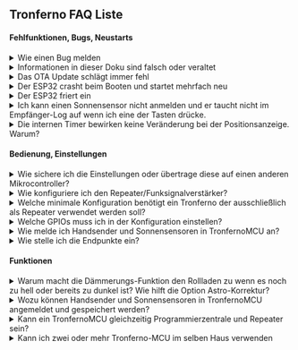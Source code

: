 ## Tronferno FAQ Liste

#### Fehlfunktionen, Bugs, Neustarts
<details>
<summary>Wie einen Bug melden</summary>
Wenn der Bug seit mehr als einer Beta-Version vorhanden ist, dann ist er wohl noch unentdeckt.
<ul>
  <li>Bitte Versionsnummer angeben</li>
  <li>Manche Fehler sind offensichtlich, aber ich habe es übersehen. Da reicht dann ein einfacher Hinweis</li>
  <li>Ein Backup der Settings wäre nur hilfreich, wenn der Bug davon getriggert wird. Vielleicht von ungewöhnlich vielen Rollläden oder ungewöhnlich langen Namen, etc.  Oder falls das Backkup-File selbst fehlerhaft ist.</li>
  <li>Wichtig sind die Beobachtungen was genau wann, wo, wie passiert ist. Wenig hilfreich sind Spekulationen/ Vermutungen über das warum. Oder ein "es funktioniert nicht" ohne Details.</li>
  <li>Da die Hardware weitgehend einheitlich ist, tritt der Bug vermutlich nur unter bestimmten Umständen oder sehr sporadisch auf, sonst hätte ich ihn ja bereits selbst entdeckt.</li>
  <li>Bei manchen Crashs erscheint ein Backtrace Log im USB Terminal, was die Fehlersuche extrem erleichtern kann</li>
</ul>
</details>


<details>
<summary>Informationen in dieser Doku sind falsch oder veraltet</summary>
Das aktuell halten erwies sich als schwierig bis unmöglich. Auch aus diesem Grund ist die Doku jetzt haupstsächlich in den Mauszeiger-Tooltips der Webapp zu finden. Überschdriften in Tabs erklären ausführlich die Funktion dieses Tabs.
Der Fokus der Dokumentation hier liegt auf das flashen und die Netzwerkverbindung. Alles weiter führende sind nur noch ergänzende Informationen. Das erkunden der Weboberfläche und lesen der Sprechblasen ist der beste Weg alle Funktionen zu lernen. Manches ist leider noch nicht vollständig dokumentiert oder nur in Englisch.
</details>



<details>
<summary>Das OTA Update schlägt immer fehl</summary>

Dies kam schon einige Male vor. Erklärungen dazu finden sich in den Issues im tronferno-mcu-bin repository auf GitHub.

Lösung ist der Download der neuesten Firmware-Version und das flashen über USB. Hinterher funktioniert OTA wieder.
FHEM User können auch ein Update über das TronfernoMCU Modul versuchen, dazu muss die MCU dort über ein USB Gerät verbunden sein, nicht über eine IP Adresse.

Hinweis: Wenn das manuelle flashen irgendwie klemmnt, dann bitte solange versuchen bis es klappt. Das Löschen des Flash-Speichers hilft nicht bei diesem Problem.
Es kann am Treiber liegen oder man muss die Boot-Taste drücken oder eventuell einen Kondensator nachrüsten.
Manche Boards erlauben das erstmalige Flashen ohne den Kondensator, aber weitere Versuche funktionieren nur noch selten.  Ein Skript was das flashen in einer 
Schleife solange probiert, bis es klappt, kann als Notlösung auch helfen.
</details>

<details>
<summary>Der ESP32 crasht beim Booten und startet mehrfach neu</summary>

Falls es kein Bug in der installierten Firmware ist, könnten Datenmüll im Flash-Speicher der Grund sein.
Hier ließ sich das beheben durch ein komplettes Löschen und Neuflashen des Chips. Ein Backkup fast aller Daten über die Webapp ist möglich.
Eigentlich sollte das nicht passieren. Ursache war hier das rüberflashen unterschiedlicher Firmwareversionen mit unterschiedlich großen Partitionen.
</details>

<details>
<summary>Der ESP32 friert ein</summary>
<ul>
   <li>Aktuelle Firmware Version flashen  </li>
   <li> Zurückflashen auf Firmware die noch funktioniert hat  </li>
   <li> USB Kabe austauschen  </li>
   <li> USB Netzteil austauschen  </li>
   <li> Lötstellen am USB Port des ESP32 mit Lupe kontrollieren  </li>
   <li> Im USB Terminal nach Backtrace-Logzeilen schauen und diese, die umgebenden Fehlermeldungen und unbedingt auch die Firmware-Versionsnummer in den Bugreport einfügen  </li>
        <li> Beispiel für Bactrace Zeile: <pre>Backtrace: 0x400814ae:0x3ffbad20 0x4008ae15:0x3ffbad40 0x40092d72:0x3ffbad60 0x400ebc1f:0x3ffbadd0 0x400dea41:0x3ffbae00 0x400e19ad:0x3ffbaee0 0x400e99f9:0x3ffbafb0 0x400d734c:0x3ffbafe0 0x400d7091:0x3ffbb000 0x401981df:0x3ffbb020</pre>  </li>
</ul>
</details>

<details>
<summary>Ich kann einen Sonnensensor nicht anmelden und er taucht nicht im Empfänger-Log auf wenn ich eine der Tasten drücke.</summary>

Vielleicht reicht die Sendeleistung nicht aus, da der Sensor aufgrund zu wenig Sonne noch nicht ausreichend aufgeladen wurde. Er kann zum Anmelden mit einer Lampe geladen werde, und/oder näher an den Empfänger gebracht werden.

</details>

<details>
<summary>Die internen Timer bewirken keine Veränderung bei der Positionsanzeige. Warum?</summary>

Die internen Timer müssen über TronfernoMCU programmiert worden sein, nicht die originale 2411. Es gibt keine Möglichkeit an die in der 2411 und den Motoren gespeicherten Timer-Daten zu gelangen.  Ebenso ist es unmöglich Positionsänderung aufgrund des internen Zufalls-Timer anzuzeigen.
</details>


#### Bedienung, Einstellungen

<details>
<summary>Wie sichere ich die Einstellungen oder übertrage diese auf einen anderen Mikrocontroller?</summary>
<p>
  Der (noch experimentelle aber funktionierende) Backup-Tab in der WebApp erlaubt Sichern und Wiederherstellen der Einstellungen (mit Ausnahme aller geheimen Passwörter). Die Sicherungs-Datei muss zunächst erstellt werden (Create Snapshot). Sie befindet sich dann im Dateisystem der MCU. Sie kann nun im Browser geöffnet und angezeigt werden und dann extern abgespeichert werden. Das Dateiformat ist JSON.

</p>
<p>
  Das Wiederherstellen erfolgt ebenfalls über den Backup-Tab der WebApp. Dazu eine Sicherungsdatei in den TextBereich kopieren, oder per Click auf den entsprechenden Button dort öffnen.  Vor dem eigentlichen Wiederherstellen noch auswählen welche Daten aus der Datei wiederhergestellt werden sollen.  Das Wiederherstellen der Netzwerkverbindungs-Daten würde man bei der Konfiguration einem neuen ESP32 aktivieren, der  noch als WIFI-Accesspoint arbeitet. Das WIFI-Passwort wird dabei leider nicht wiederhergestellt und muss in den Netzwerkeinstellungen manuell gesetzt werden. Ebenso das MQTT-Passwort.

</p>
<p>

  Eine andere, generelle Möglichkeit beim ESP32 ist, den Flash-ROM des ESP32 auszulesen und abzuspeichern. Dazu verwendet man das 
  <a href="https://docs.espressif.com/projects/esptool/en/latest/esp32/esptool/basic-commands.html">esptool</a>
 (esptool, esptool.py oder esptool.exe), welches auch Teil der Binärdistribution von Tronferno ist. 


</p>
<p>
Auslesen des gesamten Flash-ROMs:

  <code>esptool.py -p PORT -b 460800 read_flash 0 ALL flash_contents.bin</code>

Für PORT den entsprechenden COM-Port verwenden, an dem der ESP32 angeschlossen ist. Wiederherstellung dann mit der write_flash Option des esptool.
</p>
<p>
Es könnte Sinn machen, die Datei partitions.csv ebenfalls zu sichern. So ließen sich einzelne Partitionen aus der flash_contents.bin Datei extrahieren und einzeln wiederherstellen. Das Wiederherstellen der Partitionen nvs und spiffs würde auch alle Einstellungen wiederherstellen aber die aktuelle Firmware-Version beibehalten. 

</p>
</details>


<details>
<summary>Wie konfiguriere ich den Repeater/Funksignalverstärker?</summary>

Der Repeater benötigt eine Senderliste ("White-List") von Funksender-ID die er verstärken soll. Steht ein Funksender nicht auf der Senderliste wird er ignoriert.
Soll z.B. ein Sonnensensor mit der ID 201234 repeatet werden, muss diese ID in die Senderliste eingetragen werden.
Wird nun ein Kommando empfangen was von diesem Sonnensensor gesendet wurde, dann wird eine exakte Kopie dieses Kommando unmittelbar darauf
vom am Tronferno angeschlossenen Sender erneut ausgesendet.
Gibt es mehrere Repeater, dann darf ein Sender nicht bei mehreren Repeatern auf der Senderliste stehen, sondern nur bei genau einem.

</details>

<details>
<summary>Welche minimale Konfiguration benötigt ein Tronferno der ausschließlich als Repeater verwendet werden soll?</summary>

Wenn ein eigenständiger Repeater benötigt wird, dann beschränkt sich die Konfiguration auf:
<ul>
<li> Funkempfänger und Funksender GPIOs (Zahnrad->MCU->Allgemein->Elekrische_Ein_und_Ausgänge)</li>
<li> Senderliste mit Funksender-IDs (Zahnrad->Sender->Repeater->Senderliste)</li>
<li> Netzwerkzugang um die Senderliste per Weboberfläche bearbeiten zu können.</li>
<li> Ohne Netzwerk wird die Senderliste über folgende undokumentierte (provisorische) Kommandozeilen-Option gesetzt oder abgefragt:</li>
<ul>
      <li> <pre>config rf-repeater=(ID-Liste|?)</pre></li>
      <li>  Beispiel für Senderliste mit drei IDs 10abcd, 201234 und 20abcd:  
       <pre>config rf-repeater="10abcd20123420abcd";</pre></li>
</ul>
<li> Alle anderen Funktionen können soweit möglich deaktiviert werden oder können auf Defaultwerten verbleiben.</li>
<li> In späteren Versionen lassen sich eventuell noch weitere zum repeaten unnötige Funktionen abschalten</li>
</ul>

</details>

<details>
<summary>Welche GPIOs muss ich in der Konfiguration einstellen?</summary>

In der Regel können relativ beliebige GPIOs in der Schaltung angeschlossen und entsprechend in der Konfiguration zugewiesen werden, solange diese vom verwendeten ESP32-Board nicht anderweitig beansprucht werden (z.B. von einem Ethernet Baustein auf dem Board).


</details>


<details>
<summary>Wie melde ich Handsender und Sonnensensoren in TronfernoMCU an?</summary>
Die Sonnensoren kann man unter Zahnrad->Sender->Anmelden   einscannen.  Dort den Anmelden Knopf drücken.  Zahnrad ist sichtbar für Administrator oder höher.

Antwort: In Weboberfläche den Tab Zahnrad->Sender->Anmelden öffnen. Dort den Anmelden Knopf drücken. Nun auf dem Handsender STOP oder auf dem Sonnensensor: "SO POS INST" drücken. Das Gerät erscheint als ID in der Liste "All". Im darunter befindlichen Häkchen-Feld alle Empfänger auswählen welche dieser Sender bewegt (bei denen er mittels SET angemeldet wurde).

</details>

<details>
<summary>Wie stelle ich die Endpunkte ein?</summary>
<ul>
<li> Weboberfläche Zahnrad->Empfänger->Endpunkte.</li>
<li> Ein Taster muss angeschlossen sein und konfiguriert sein:</li>
<ul>
   <li> Taster an einem GPIO oder GPI und GND anschließen.</li>
   <li> Taster konfigurieren: Zahnrad->MCU->Allgemein->Elektrische-Ein-und-Ausgänge->Setz-Knopf</li>
   <li> Bis GPIO33 des ESP32 wird der interne PullUp-Widerstand verwendet.</li>
   <li> Reine GPIs (GPI34 und höher) brauchen einen externen PullUp-Widerstand (z.b. 1...10 kOhm) zwischen GPI und 3.3V.</li>
</ul>
</ul>

</details>


#### Funktionen

<details>
<summary>Warum macht die Dämmerungs-Funktion den Rollladen zu wenn es noch zu hell oder bereits zu dunkel ist? Wie hilft die Option Astro-Korrektur?</summary>

Die Astro/Dämmerungs-Funktion verwendet eine Tabelle für ein Halbjahr und der Motor spiegelt diese intern für das andere Halbjahr.
 Leider passen diese Halbjahre nicht exakt zusammen. Es wird immer Tage geben mit falschen Zeiten.
  Man kann durch die Korrektur die Halbjahrs-Tabelle modifizieren, dass Zeiten gewählt werden die für beide Halbjahre einigermaßen passen.
  Entweder eine Zeit die zwischen beiden realen Zeiten liegt, oder eine Zeit die in beiden Halbjahren entweder  niemals vor/nach Dämmerung ist.
  Die korrigierte Tabelle muss dann zu dem betreffenden Rollladen übertragen werden um wirksam zu sein.
  Die Vorhersage der Dämmerung in der Weboberfläche benutzt immer die aktuell voreingestellte Korrektur und die daraus erzeugte Tabelle.
  Wenn die im Rollladen gespeicherte Tabelle eine andere ist, dann werden die Vorhersage-Zeiten nicht damit übereinstimmen.
</details>

<details>
<summary>Wozu können Handsender und Sonnensensoren in TronfernoMCU angemeldet und gespeichert werden?</summary>

Der Sinn dabei ist, die aktuelle Position eines Rollladen bestmöglich zu verfolgen. Leider gibt es mit Fernotron keine Möglichkeit einfach den Motor zu fragen welche Position er gerade hat. Also muss diese, soweit möglich, aus den Funk- und Timer-Daten ermittelt werden.

</details>

<details>
<summary>Kann ein TronfernoMCU gleichzeitig Programmierzentrale und Repeater sein?</summary>

Ja. Dieses bietet sich an, wenn der Standort von Programmierzentrale und Repeater sowieso am gleichen Ort wäre.

</details>
<details>
<summary>Kann ich zwei oder mehr Tronferno-MCU im selben Haus verwenden</summary>

Das ist möglich, aber sie werden nicht zusammenarbeiten sondern sind unabhängig voneinander.

Gründe für mehrere TronfernoMCUs:

<ul>
  <li> Verwalten von mehr als 7 Gruppen / 49 Empfängern (Limit pro Programmierzentrale-ID)</li>
  <li> Bewusstes Aufteilen von Gruppen auf getrennte Zentralen</li>
  <li> Verwendung eines TronfernoMCUs als Programmierzentrale und zusätzlich einen/mehrere als reinen Repeater/Funksignalverstärker.</li>
</ul>
</details>